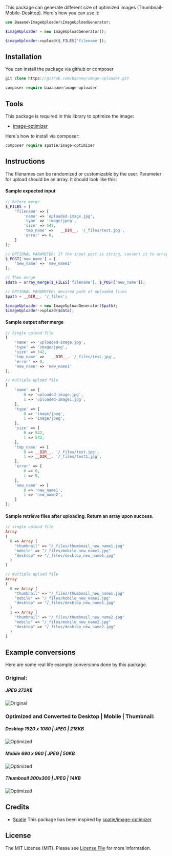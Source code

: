 This package can generate different size of optimized images (Thumbnail-Mobile-Desktop). Here's how you can use it:

```php
use Baaane\ImageUploader\ImageUploadGenerator;

$imageUploader = new ImageUploadGenerator();

$imageUploader->upload($_FILES['filename']);
```

## Installation
You can install the package via github or composer

```php
git clone https://github.com/baaane/image-uploader.git

composer require baaaaane/image-uploader
```
## Tools
This package is required in this library to optimize the image:

- [image-optimizer](https://github.com/spatie/image-optimizer)

Here's how to install via composer:
```php
composer require spatie/image-optimizer
```

## Instructions
The filenames can be randomized or customizable by the user. Parameter for upload should be an array. It should look like this:

#### Sample expected input
```php
// Before merge
$_FILES = [
    'filename' => [
        'name' => 'uploaded-image.jpg',
        'type' => 'image/jpeg',
        'size' => 542,
        'tmp_name' =>	__DIR__. '/_files/test.jpg',
        'error' => 0,
    ]
];

// OPTIONAL PARAMETER: If the input post is string, convert it to array
$_POST['new_name'] = [
	'new_name' => 'new_name1'
];

// Then merge
$data = array_merge($_FILES['filename'], $_POST['new_name']);

// OPTIONAL PARAMETER: desired path of uploaded files
$path = __DIR__. '/_files';

$imageUploader = new ImageUploadGenerator($path);
$imageUploader->upload($data);
```

#### Sample output after merge
```php
// Single upload file
[
    'name' => 'uploaded-image.jpg',
    'type' => 'image/jpeg',
    'size' => 542,
    'tmp_name' =>	__DIR__. '/_files/test.jpg',
    'error' => 0,
    'new_name' => 'new_name1'
];

// multiple upload file
[
    'name' => [
    	0 => 'uploaded-image.jpg',
    	1 => 'uploaded-image1.jpg',
    ],
    'type' => [
    	0 => 'image/jpeg',
    	1 => 'image/jpeg',
    ],
    'size' => [
    	0 => 542,
    	1 => 542,
    ],
    'tmp_name' => [
    	0 => __DIR__. '/_files/test.jpg',
    	1 => __DIR__. '/_files/test1.jpg',
    ],
    'error' => [
    	0 => 0,
    	1 => 0,
   	],
   	'new_name' => [
   		0 => 'new_name1',
    	1 => 'new_name2',
   	]
];
```

#### Sample retrieve files after uploading. Return an array upon success.
```php
// single upload file
Array 
(
  0 => Array (
    "thumbnail" => "/_files/thumbnail_new_name1.jpg"
    "mobile" => "/_files/mobile_new_name1.jpg"
    "desktop" => "/_files/desktop_new_name1.jpg"
  )
)

// multiple upload file
Array 
(
  0 => Array (
    "thumbnail" => "/_files/thumbnail_new_name1.jpg"
    "mobile" => "/_files/mobile_new_name1.jpg"
    "desktop" => "/_files/desktop_new_name1.jpg"
  )
  1 => Array (
    "thumbnail" => "/_files/thumbnail_new_name2.jpg"
    "mobile" => "/_files/mobile_new_name2.jpg"
    "desktop" => "/_files/desktop_new_name2.jpg"
  )
)
```
## Example conversions
Here are some real life example conversions done by this package.

### Original: 
##### JPEG 272KB
![Original](https://github.com/baaane/image-uploader/blob/master/storage/app/public/test.jpg?raw=true)

### Optimized and Converted to Desktop | Mobile | Thumbnail: 
##### Desktop 1920 x 1080 | JPEG | 218KB
![Optimized](https://github.com/baaane/image-uploader/blob/master/storage/app/public/desktop_new_name1.jpg?raw=true)

##### Mobile 690 x 960 | JPEG | 50KB
![Optimized](https://github.com/baaane/image-uploader/blob/master/storage/app/public/mobile_new_name1.jpg?raw=true)

##### Thumbnail 300x300 | JPEG | 14KB
![Optimized](https://github.com/baaane/image-uploader/blob/master/storage/app/public/thumbnail_new_name1.jpg?raw=true)

## Credits
- [Spatie](https://github.com/spatie)
This package has been inspired by [spatie/image-optimizer](https://github.com/spatie/image-optimizer)

## License
The MIT License (MIT). Please see [License File](https://github.com/baaane/image-uploader/blob/master/LICENSE) for more information.